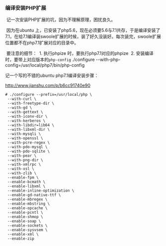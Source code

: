 ### 编译安装PHP扩展

​	记一次安装PHP扩展的坑，因为不理解原理，困扰良久。

​	因为在ubuntu 上，已安装了php5.6，现在必须要5.6与7.1共存，于是编译安装了7.1，在给7.1编译装swoole扩展的时候，装了好久没装好。每次装完，swoole扩展位置都不在php7.1扩展对应的目录中。

​	要注意的细节：
​	1. 执行phpize 时，要执行php7.1对应的phpize
​	2. 安装编译时，要带上对应版本的```php-config``` ./configure --with-php-config=/usr/local/php7/bin/php-config 



记一个写的不错的ubuntu php7.1编译安装步骤：

http://www.jianshu.com/p/b6cc91740e90

```
# ./configure --prefix=/usr/local/php \
 --with-curl \
 --with-freetype-dir \
 --with-gd \
 --with-gettext \
 --with-iconv-dir \
 --with-kerberos \
 --with-libdir=lib64 \
 --with-libxml-dir \
 --with-mysqli \
 --with-openssl \
 --with-pcre-regex \
 --with-pdo-mysql \
 --with-pdo-sqlite \
 --with-pear \
 --with-png-dir \
 --with-xmlrpc \
 --with-xsl \
 --with-zlib \
 --enable-fpm \
 --enable-bcmath \
 --enable-libxml \
 --enable-inline-optimization \
 --enable-gd-native-ttf \
 --enable-mbregex \
 --enable-mbstring \
 --enable-opcache \
 --enable-pcntl \
 --enable-shmop \
 --enable-soap \
 --enable-sockets \
 --enable-sysvsem \
 --enable-xml \
 --enable-zip
```

